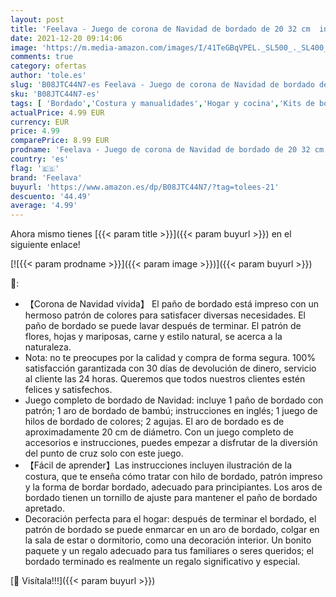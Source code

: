 ```yaml
---
layout: post
title: 'Feelava - Juego de corona de Navidad de bordado de 20 32 cm  incluye aros de bordado  agujas de hilo de color  patrón de plantas de Navidad para decoración de fiestas en el hogar'
date: 2021-12-20 09:14:06
image: 'https://m.media-amazon.com/images/I/41TeGBqVPEL._SL500_._SL400_.jpg'
comments: true
category: ofertas
author: 'tole.es'
slug: 'B08JTC44N7-es Feelava - Juego de corona de Navidad de bordado de 20 32...'
sku: 'B08JTC44N7-es'
tags: [ 'Bordado','Costura y manualidades','Hogar y cocina','Kits de bordado','Labor de aguja','feelava','navidad', ]
actualPrice: 4.99 EUR
currency: EUR
price: 4.99
comparePrice: 8.99 EUR
prodname: 'Feelava - Juego de corona de Navidad de bordado de 20 32 cm  incluye aros de bordado  agujas de hilo de color  patrón de plantas de Navidad para decoración de fiestas en el hogar'
country: 'es'
flag: '🇪🇸'
brand: 'Feelava'
buyurl: 'https://www.amazon.es/dp/B08JTC44N7/?tag=tolees-21'
descuento: '44.49'
average: '4.99'
---
```


Ahora mismo tienes [{{< param title >}}]({{< param buyurl >}}) en el siguiente enlace!

[![{{< param prodname >}}]({{< param image >}})]({{< param buyurl >}})

🔎:

- 【Corona de Navidad vívida】 El paño de bordado está impreso con un hermoso patrón de colores para satisfacer diversas necesidades. El paño de bordado se puede lavar después de terminar. El patrón de flores, hojas y mariposas, carne y estilo natural, se acerca a la naturaleza.
- Nota: no te preocupes por la calidad y compra de forma segura. 100% satisfacción garantizada con 30 días de devolución de dinero, servicio al cliente las 24 horas. Queremos que todos nuestros clientes estén felices y satisfechos.
- Juego completo de bordado de Navidad: incluye 1 paño de bordado con patrón; 1 aro de bordado de bambú; instrucciones en inglés; 1 juego de hilos de bordado de colores; 2 agujas. El aro de bordado es de aproximadamente 20 cm de diámetro. Con un juego completo de accesorios e instrucciones, puedes empezar a disfrutar de la diversión del punto de cruz solo con este juego.
- 【Fácil de aprender】Las instrucciones incluyen ilustración de la costura, que te enseña cómo tratar con hilo de bordado, patrón impreso y la forma de bordar bordado, adecuado para principiantes. Los aros de bordado tienen un tornillo de ajuste para mantener el paño de bordado apretado.
- Decoración perfecta para el hogar: después de terminar el bordado, el patrón de bordado se puede enmarcar en un aro de bordado, colgar en la sala de estar o dormitorio, como una decoración interior. Un bonito paquete y un regalo adecuado para tus familiares o seres queridos; el bordado terminado es realmente un regalo significativo y especial.

[🛒 Visítala!!!]({{< param buyurl >}})
